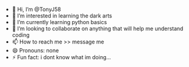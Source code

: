 - 👋 Hi, I’m @TonyJ58
- 👀 I’m interested in learning the dark arts
- 🌱 I’m currently learning python basics
- 💞️ I’m looking to collaborate on anything that will help me understand coding
- 📫 How to reach me >> message me  
- 😄 Pronouns: none
- ⚡ Fun fact: i dont know what im doing...

<!---
TonyJ58/TonyJ58 is a ✨ special ✨ repository because its `README.md` (this file) appears on your GitHub profile.
You can click the Preview link to take a look at your changes.
--->
